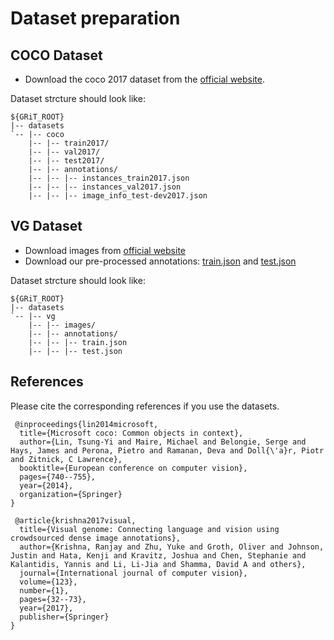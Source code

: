 # Dataset preparation


## COCO Dataset

- Download the coco 2017 dataset from the [official website](https://cocodataset.org/#download).

Dataset strcture should look like:
  ~~~
  ${GRiT_ROOT}
  |-- datasets
  `-- |-- coco
      |-- |-- train2017/
      |-- |-- val2017/
      |-- |-- test2017/
      |-- |-- annotations/
      |-- |-- |-- instances_train2017.json
      |-- |-- |-- instances_val2017.json
      |-- |-- |-- image_info_test-dev2017.json
  ~~~

## VG Dataset
- Download images from [official website](https://visualgenome.org/api/v0/api_home.html)
- Download our pre-processed annotations: 
  [train.json](https://datarelease.blob.core.windows.net/grit/VG_preprocessed_annotations/train.json) and
  [test.json](https://datarelease.blob.core.windows.net/grit/VG_preprocessed_annotations/test.json)

Dataset strcture should look like:
  ~~~
  ${GRiT_ROOT}
  |-- datasets
  `-- |-- vg
      |-- |-- images/
      |-- |-- annotations/
      |-- |-- |-- train.json
      |-- |-- |-- test.json
  ~~~

## References
Please cite the corresponding references if you use the datasets.

~~~
 @inproceedings{lin2014microsoft,
  title={Microsoft coco: Common objects in context},
  author={Lin, Tsung-Yi and Maire, Michael and Belongie, Serge and Hays, James and Perona, Pietro and Ramanan, Deva and Doll{\'a}r, Piotr and Zitnick, C Lawrence},
  booktitle={European conference on computer vision},
  pages={740--755},
  year={2014},
  organization={Springer}
}

 @article{krishna2017visual,
  title={Visual genome: Connecting language and vision using crowdsourced dense image annotations},
  author={Krishna, Ranjay and Zhu, Yuke and Groth, Oliver and Johnson, Justin and Hata, Kenji and Kravitz, Joshua and Chen, Stephanie and Kalantidis, Yannis and Li, Li-Jia and Shamma, David A and others},
  journal={International journal of computer vision},
  volume={123},
  number={1},
  pages={32--73},
  year={2017},
  publisher={Springer}
}
~~~